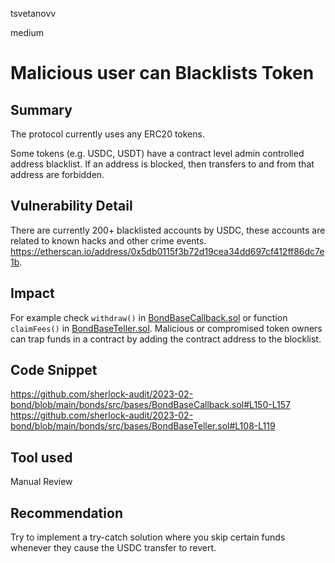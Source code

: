 tsvetanovv

medium

# Malicious user can Blacklists Token

## Summary
The protocol currently uses any ERC20 tokens.

Some tokens (e.g. USDC, USDT) have a contract level admin controlled address blacklist. If an address is blocked, then transfers to and from that address are forbidden.

## Vulnerability Detail
There are currently 200+ blacklisted accounts by USDC, these accounts are related to known hacks and other crime events.
https://etherscan.io/address/0x5db0115f3b72d19cea34dd697cf412ff86dc7e1b.

## Impact
For example check `withdraw()` in [BondBaseCallback.sol](https://github.com/sherlock-audit/2023-02-bond/blob/main/bonds/src/bases/BondBaseCallback.sol#L150-L157) or function `claimFees()` in [BondBaseTeller.sol](https://github.com/sherlock-audit/2023-02-bond/blob/main/bonds/src/bases/BondBaseTeller.sol#L108-L119). Malicious or compromised token owners can trap funds in a contract by adding the contract address to the blocklist.

## Code Snippet
https://github.com/sherlock-audit/2023-02-bond/blob/main/bonds/src/bases/BondBaseCallback.sol#L150-L157
https://github.com/sherlock-audit/2023-02-bond/blob/main/bonds/src/bases/BondBaseTeller.sol#L108-L119

## Tool used

Manual Review

## Recommendation

Try to implement a try-catch solution where you skip certain funds whenever they cause the USDC transfer to revert.